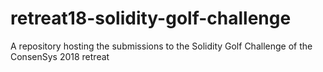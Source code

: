# retreat18-solidity-golf-challenge
A repository hosting the submissions to the Solidity Golf Challenge of the ConsenSys 2018 retreat
